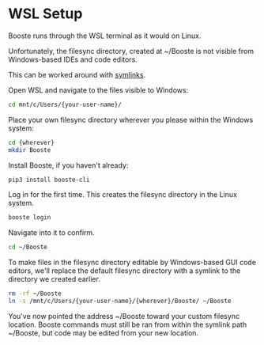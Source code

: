 # WSL Setup

Booste runs through the WSL terminal as it would on Linux. 

Unfortunately, the filesync directory, created at ~/Booste is not visible from Windows-based IDEs and code editors.

This can be worked around with [symlinks](https://en.wikipedia.org/wiki/Symbolic_link).

Open WSL and navigate to the files visible to Windows:
```bash
cd mnt/c/Users/{your-user-name}/
```

Place your own filesync directory wherever you please within the Windows system:
```bash
cd {wherever}
mkdir Booste
```

Install Booste, if you haven't already:
```bash
pip3 install booste-cli
```

Log in for the first time. This creates the filesync directory in the Linux system.
```bash
booste login
```

Navigate into it to confirm.
```bash
cd ~/Booste
```

To make files in the filesync directory editable by Windows-based GUI code editors, we'll replace the default filesync directory with a symlink to the directory we created earlier.
```bash
rm -rf ~/Booste
ln -s /mnt/c/Users/{your-user-name}/{wherever}/Booste/ ~/Booste
```

You've now pointed the address ~/Booste toward your custom filesync location.
Booste commands must still be ran from within the symlink path ~/Booste, but code may be edited from your new location.